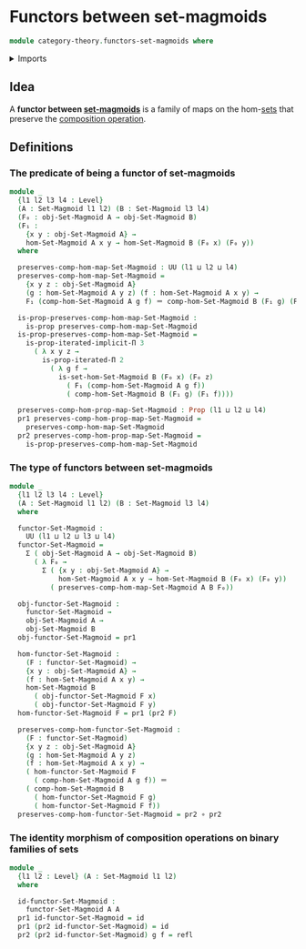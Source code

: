 # Functors between set-magmoids

```agda
module category-theory.functors-set-magmoids where
```

<details><summary>Imports</summary>

```agda
open import category-theory.composition-operations-on-binary-families-of-sets
open import category-theory.set-magmoids

open import foundation.cartesian-product-types
open import foundation.dependent-pair-types
open import foundation.function-extensionality
open import foundation.function-types
open import foundation.identity-types
open import foundation.iterated-dependent-product-types
open import foundation.propositions
open import foundation.sets
open import foundation.subtypes
open import foundation.universe-levels
```

</details>

## Idea

A **functor between [set-magmoids](category-theory.set-magmoids.md)** is a
family of maps on the hom-[sets](foundation-core.sets.md) that preserve the
[composition operation](category-theory.composition-operations-on-binary-families-of-sets.md).

## Definitions

### The predicate of being a functor of set-magmoids

```agda
module _
  {l1 l2 l3 l4 : Level}
  (A : Set-Magmoid l1 l2) (B : Set-Magmoid l3 l4)
  (F₀ : obj-Set-Magmoid A → obj-Set-Magmoid B)
  (F₁ :
    {x y : obj-Set-Magmoid A} →
    hom-Set-Magmoid A x y → hom-Set-Magmoid B (F₀ x) (F₀ y))
  where

  preserves-comp-hom-map-Set-Magmoid : UU (l1 ⊔ l2 ⊔ l4)
  preserves-comp-hom-map-Set-Magmoid =
    {x y z : obj-Set-Magmoid A}
    (g : hom-Set-Magmoid A y z) (f : hom-Set-Magmoid A x y) →
    F₁ (comp-hom-Set-Magmoid A g f) ＝ comp-hom-Set-Magmoid B (F₁ g) (F₁ f)

  is-prop-preserves-comp-hom-map-Set-Magmoid :
    is-prop preserves-comp-hom-map-Set-Magmoid
  is-prop-preserves-comp-hom-map-Set-Magmoid =
    is-prop-iterated-implicit-Π 3
      ( λ x y z →
        is-prop-iterated-Π 2
          ( λ g f →
            is-set-hom-Set-Magmoid B (F₀ x) (F₀ z)
              ( F₁ (comp-hom-Set-Magmoid A g f))
              ( comp-hom-Set-Magmoid B (F₁ g) (F₁ f))))

  preserves-comp-hom-prop-map-Set-Magmoid : Prop (l1 ⊔ l2 ⊔ l4)
  pr1 preserves-comp-hom-prop-map-Set-Magmoid =
    preserves-comp-hom-map-Set-Magmoid
  pr2 preserves-comp-hom-prop-map-Set-Magmoid =
    is-prop-preserves-comp-hom-map-Set-Magmoid
```

### The type of functors between set-magmoids

```agda
module _
  {l1 l2 l3 l4 : Level}
  (A : Set-Magmoid l1 l2) (B : Set-Magmoid l3 l4)
  where

  functor-Set-Magmoid :
    UU (l1 ⊔ l2 ⊔ l3 ⊔ l4)
  functor-Set-Magmoid =
    Σ ( obj-Set-Magmoid A → obj-Set-Magmoid B)
      ( λ F₀ →
        Σ ( {x y : obj-Set-Magmoid A} →
            hom-Set-Magmoid A x y → hom-Set-Magmoid B (F₀ x) (F₀ y))
          ( preserves-comp-hom-map-Set-Magmoid A B F₀))

  obj-functor-Set-Magmoid :
    functor-Set-Magmoid →
    obj-Set-Magmoid A →
    obj-Set-Magmoid B
  obj-functor-Set-Magmoid = pr1

  hom-functor-Set-Magmoid :
    (F : functor-Set-Magmoid) →
    {x y : obj-Set-Magmoid A} →
    (f : hom-Set-Magmoid A x y) →
    hom-Set-Magmoid B
      ( obj-functor-Set-Magmoid F x)
      ( obj-functor-Set-Magmoid F y)
  hom-functor-Set-Magmoid F = pr1 (pr2 F)

  preserves-comp-hom-functor-Set-Magmoid :
    (F : functor-Set-Magmoid)
    {x y z : obj-Set-Magmoid A}
    (g : hom-Set-Magmoid A y z)
    (f : hom-Set-Magmoid A x y) →
    ( hom-functor-Set-Magmoid F
      ( comp-hom-Set-Magmoid A g f)) ＝
    ( comp-hom-Set-Magmoid B
      ( hom-functor-Set-Magmoid F g)
      ( hom-functor-Set-Magmoid F f))
  preserves-comp-hom-functor-Set-Magmoid = pr2 ∘ pr2
```

### The identity morphism of composition operations on binary families of sets

```agda
module _
  {l1 l2 : Level} (A : Set-Magmoid l1 l2)
  where

  id-functor-Set-Magmoid :
    functor-Set-Magmoid A A
  pr1 id-functor-Set-Magmoid = id
  pr1 (pr2 id-functor-Set-Magmoid) = id
  pr2 (pr2 id-functor-Set-Magmoid) g f = refl
```
